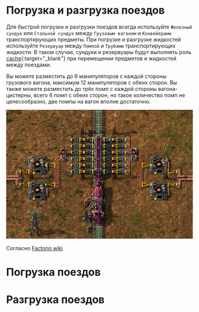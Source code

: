 # Погрузка и разгрузка поездов

Для быстрой погрузки и разгрузки поездов всегда используйте `Железный сундук` или `Стальной сундук` между `Грузовым вагоном` и `Конвейерами` транспортирующих предметы. При погрузке и разгрузке жидкостей используйте `Резервуар` между `Помпой` и `Трубами` транспортирующих жидкости. В таком случае, сундуки и резервуары будут выполнять роль [cache](https://en.wikipedia.org/wiki/Cache_(computing)){:target="_blank"} при перемещении  предметов и жидкостей между поездами.

Вы можете разместить до 6 манипуляторов с каждой стороны грузового вагона, максимум 12 манипуляторов с обеих сторон. Вы также можете разместить до трёх помп с каждой стороны вагона-цистерны, всего 6 помп с обеих сторон, но такое количество помп не целесообразно, две помпы на вагон вполне достаточно.

![Typical pattern for loading and unloading](assets/images/LoadingAndUnloadingTrains/img01.png "Typical pattern for loading and unloading")



Согласно [Factorio wiki](https://wiki.factorio.com/Inserters) 




# Погрузка поездов



# Разгрузка поездов